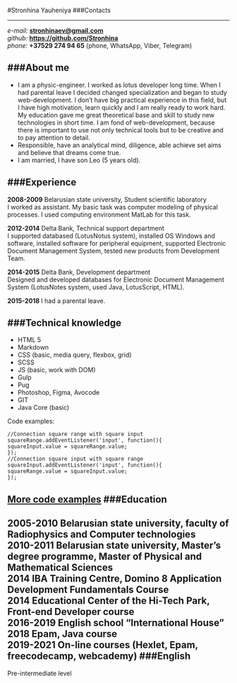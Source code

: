 #Stronhina Yauheniya
###Contacts

----------

*e-mail:* **stronhinaev@gmail.com**  
*github:* **https://github.com/Stronhina**  
*phone:* **+37529 274 94 65** (phone, WhatsApp, Viber, Telegram)

###About me
----------
- I am a physic-engineer. I worked as lotus developer long time. When I had parental leave I decided changed specialization and began to study web-development. I don’t have big practical experience in this field, but I have high motivation, learn quickly and I am really ready to work hard. My education gave me great theoretical base and skill to study new technologies in short time. I am fond of web-development, because there is important to use not only technical tools but to be creative and to pay attention to detail.
- Responsible, have an analytical mind, diligence, able achieve set aims and believe that dreams come true.
- I am married, I have son Leo (5 years old).


###Experience
----------
**2008-2009**	Belarusian state university, Student scientific laboratory  
I worked as assistant. My basic task was computer modeling of physical processes. I used computing environment MatLab for this task.
 
**2012-2014**	Delta Bank, Technical support department  
I supported databased (LotusNotus system), installed OS Windows and software, installed software for peripheral equipment, supported Electronic Document Management System, tested new products from Development Team.

**2014-2015**	Delta Bank, Development department  
Designed and developed databases for Electronic Document Management System (LotusNotes system, used Java, LotusScript, HTML).

**2015-2018**	I had a  parental leave.

###Technical knowledge
----------
- HTML 5
- Markdown
- CSS (basic, media query, flexbox, grid)
- SCSS
- JS (basic, work with DOM)
- Gulp
- Pug
- Photoshop, Figma, Avocode
- GIT
- Java Core (basic)
 
Сode examples:  
	
	//Connection square range with square input
	squareRange.addEventListener('input', function(){
	squareInput.value = squareRange.value;
	});
	//Connection square input with square range
	squareInput.addEventListener('input', function(){
	squareRange.value = squareInput.value;
	});
[More code examples](https://github.com/Stronhina/Frontend)
###Education
----------
**2005-2010** 	Belarusian state university, faculty of Radiophysics and Computer technologies   
**2010-2011**	Belarusian state university, Master’s degree programme, Master of Physical and Mathematical Sciences  
**2014**		IBA Training Centre, Domino 8 Application Development Fundamentals Course  
**2014**		Educational Center of the Hi-Tech Park, Front-end Developer course  
**2016-2019** 	English school “International House”  
**2018**  		Epam, Java course  
**2019-2021**	On-line courses (Hexlet, Epam, freecodecamp, webcademy)
###English
----------
Pre-intermediate level



